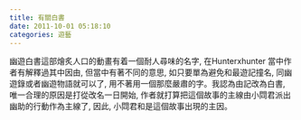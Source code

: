 ```yaml
---
title: 有關白書
date: 2011-10-01 05:18:10
categories: 遊藝
---
```


幽遊白書這部燴炙人口的動畫有着一個耐人尋味的名字, 在Hunterxhunter 當中作者有解釋過其中因由, 但當中有著不同的意思, 如只要單為避免和最遊記撞名, 同幽遊錄或者幽遊物語就可以了, 用不著用一個那麼嚴肅的字。我認為由記改為白書, 唯一合理的原因是打從改名一日開始, 作者就打算把這個故事的主線由小閰君派出幽助的行動作為主線了, 因此, 小閰君和是這個故事出現的主因。